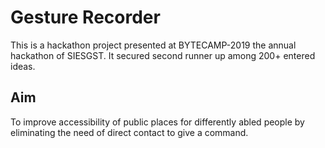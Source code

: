 # Gesture Recorder
This is a hackathon project presented at BYTECAMP-2019 the annual hackathon of SIESGST. It secured second runner up among 200+ entered ideas.

## Aim
To improve accessibility of public places for differently abled people by eliminating the need of direct contact to give a command.

 
